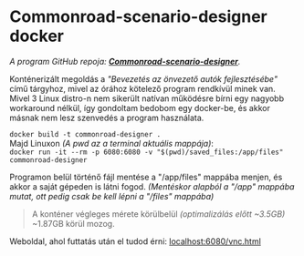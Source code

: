 # Commonroad-scenario-designer docker
*A program GitHub repoja: [**Commonroad-scenario-designer**](https://github.com/CommonRoad/commonroad-scenario-designer).*

Konténerizált megoldás a *"Bevezetés az önvezető autók fejlesztésébe"* című tárgyhoz, mivel az órához kötelező program rendkívül minek van.
Mivel 3 Linux distro-n nem sikerült natívan működésre bírni egy nagyobb workaround nélkül, így gondoltam bedobom egy docker-be, és akkor másnak nem lesz szenvedés a program használata.

`docker build -t commonroad-designer .`\
Majd Linuxon *(A pwd az a terminal aktuális mappája)*:\
`docker run -it --rm -p 6080:6080 -v "$(pwd)/saved_files:/app/files" commonroad-designer`

Programon belül történő fájl mentése a "/app/files" mappába menjen, és akkor a saját gépeden is látni fogod. *(Mentéskor alapból a "/app" mappába mutat, ott pedig csak be kell lépni a "/files" mappába)*

> A konténer végleges mérete körülbelül *(optimalizálás előtt ~3.5GB)* ~1.87GB körül mozog.

Weboldal, ahol futtatás után el tudod érni: [localhost:6080/vnc.html](http://localhost:6080/vnc.html) 
